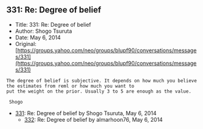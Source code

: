 ## 331: Re: Degree of belief

- Title: 331: Re: Degree of belief
- Author: Shogo Tsuruta
- Date: May 6, 2014
- Original: [https://groups.yahoo.com/neo/groups/blupf90/conversations/messages/331](https://groups.yahoo.com/neo/groups/blupf90/conversations/messages/331)

```
The degree of belief is subjective. It depends on how much you believe the estimates from reml or how much you want to
put the weight on the prior. Usually 3 to 5 are enough as the value.

 Shogo
```

- [331](0331.md): Re: Degree of belief by Shogo Tsuruta, May 6, 2014
    - [332](0332.md): Re: Degree of belief by almarhoon76, May 6, 2014
